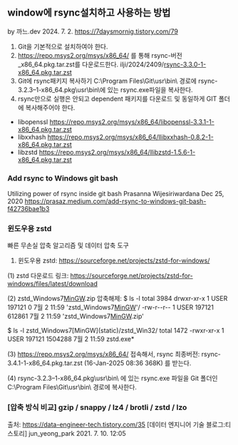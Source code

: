 ## window에 rsync설치하고 사용하는 방법
by 까느.dev 2024. 7. 2. https://7daysmornig.tistory.com/79

1. Git을 기본적으로 설치하여야 한다.
1. https://repo.msys2.org/msys/x86_64/ 를 통해 rsync-버전_x86_64.pkg.tar.zst를 다운로드한다.
ilji/2024/2409/[rsync-3.3.0-1-x86_64.pkg.tar.zst](ilji/2024/2409/rsync-3.3.0-1-x86_64.pkg.tar.zst)
1. Git에 rsync패키지 복사하기 C:\Program Files\Git\usr\bin\ 경로에 rsync-3.2.3–1-x86_64.pkg\usr\bin\에 있는 rsync.exe파일을 복사한다.
1. rsync만으로 실행은 안되고 dependent 패키지를 다운로드 및 동일하게 GIT 폴더에 복사해주어야 한다.
- libopenssl https://repo.msys2.org/msys/x86_64/libopenssl-3.3.1-1-x86_64.pkg.tar.zst
- libxxhash https://repo.msys2.org/msys/x86_64/llibxxhash-0.8.2-1-x86_64.pkg.tar.zst
- libzstd https://repo.msys2.org/msys/x86_64/llibzstd-1.5.6-1-x86_64.pkg.tar.zst

### Add rsync to Windows git bash
Utilizing power of rsync inside git bash Prasanna Wijesiriwardana Dec 25, 2020
https://prasaz.medium.com/add-rsync-to-windows-git-bash-f42736bae1b3

### 윈도우용 zstd
빠른 무손실 압축 알고리즘 및 데이터 압축 도구

1. 윈도우용 zstd: https://sourceforge.net/projects/zstd-for-windows/

(1) zstd 다운로드 링크: https://sourceforge.net/projects/zstd-for-windows/files/latest/download

(2) zstd_Windows7[MinGW](static).zip 압축해제:
$ ls -l
total 3984
drwxr-xr-x 1 USER 197121       0  7월  2 11:59 'zstd_Windows7[MinGW](static)'/
-rw-r--r-- 1 USER 197121  612861  7월  2 11:59 'zstd_Windows7[MinGW](static).zip'

$ ls -l zstd_Windows7\[MinGW\]\(static\)/zstd_Win32/
total 1472
-rwxr-xr-x 1 USER 197121 1504288  7월  2 11:59 zstd.exe*

(3) https://repo.msys2.org/msys/x86_64/ 접속해서,
rsync 최종버전: rsync-3.4.1-1-x86_64.pkg.tar.zst (16-Jan-2025 08:36 368K) 를 받는다.

(4) rsync-3.2.3–1-x86_64.pkg\usr\bin\ 에 있는 rsync.exe 파일을
Git 폴더인 C:\Program Files\Git\usr\bin\ 경로에 복사한다.



### [압축 방식 비교] gzip / snappy / lz4 / brotli / zstd / lzo
출처: https://data-engineer-tech.tistory.com/35 [데이터 엔지니어 기술 블로그:티스토리] jun_yeong_park 2021. 7. 10. 12:05

